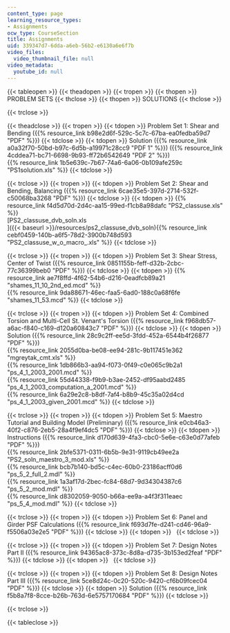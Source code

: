 ```yaml
---
content_type: page
learning_resource_types:
- Assignments
ocw_type: CourseSection
title: Assignments
uid: 339347d7-6dda-a6eb-56b2-e6130a6e6f7b
video_files:
  video_thumbnail_file: null
video_metadata:
  youtube_id: null
---
```


{{< tableopen >}}
{{< theadopen >}}
{{< tropen >}}
{{< thopen >}}
PROBLEM SETS
{{< thclose >}}
{{< thopen >}}
SOLUTIONS
{{< thclose >}}

{{< trclose >}}

{{< theadclose >}}
{{< tropen >}}
{{< tdopen >}}
Problem Set 1: Shear and Bending ({{% resource_link b98e2d6f-529c-5c7c-67ba-ea0fedba59d7 "PDF" %}})
{{< tdclose >}}
{{< tdopen >}}
Solution ({{% resource_link a0a32f70-50bd-b97c-6d5b-a19971c28cc9 "PDF 1" %}}) ({{% resource_link 4cddea71-bc71-6698-9b93-ff72b6542649 "PDF 2" %}})  
{{% resource_link 1b5e639c-7b67-74a6-6a06-0b109afe259c "PS1solution.xls" %}}
{{< tdclose >}}

{{< trclose >}}
{{< tropen >}}
{{< tdopen >}}
Problem Set 2: Shear and Bending, Balancing ({{% resource_link 6cae35e5-397d-2714-532f-c50068ba3268 "PDF" %}})
{{< tdclose >}}
{{< tdopen >}}
{{% resource_link f4d5d70d-2d4c-aa15-99ed-f1cb8a98dafc "PS2\_classuse.xls" %}}  
[PS2\_classuse\_dvb\_soln.xls  
]({{< baseurl >}}/resources/ps2_classuse_dvb_soln){{% resource_link cebf0459-140b-a6f5-78d2-3900b748d593 "PS2\_classuse\_w\_o\_macro\_.xls" %}}
{{< tdclose >}}

{{< trclose >}}
{{< tropen >}}
{{< tdopen >}}
Problem Set 3: Shear Stress, Center of Twist ({{% resource_link 0851155b-feff-d32b-2cbc-77c36399beb0 "PDF" %}})
{{< tdclose >}}
{{< tdopen >}}
{{% resource_link ae7f8ffd-4f62-54b6-d216-0eadfcb89a21 "shames\_11\_10\_2nd\_ed.mcd" %}}  
{{% resource_link 9da88671-46ec-faa5-6ad0-188c0a68f6fe "shames\_11\_53.mcd" %}}
{{< tdclose >}}

{{< trclose >}}
{{< tropen >}}
{{< tdopen >}}
Problem Set 4: Combined Torsion and Multi-Cell St. Venant's Torsion ({{% resource_link f968db57-a6ac-f840-c169-d120a60843c7 "PDF" %}})
{{< tdclose >}}
{{< tdopen >}}
Solution ({{% resource_link 28c9c2ff-ee5d-3fdd-452a-6544b4f26877 "PDF" %}})  
{{% resource_link 2055d0ba-be08-ee94-281c-9b117451e362 "mgreytak\_cmt.xls" %}}  
{{% resource_link 1db866b3-aa94-f073-0f49-c0e065c9b2a1 "ps\_4\_1\_2003\_2001.mcd" %}}  
{{% resource_link 55d44338-f9b9-b3ae-2452-df95aabd2485 "ps\_4\_1\_2003\_computation\_a\_2001.mcd" %}}  
{{% resource_link 6a29e2c8-b8df-7af4-b8b9-45c35a02d4cd "ps\_4\_1\_2003\_given\_2001.mcd" %}}
{{< tdclose >}}

{{< trclose >}}
{{< tropen >}}
{{< tdopen >}}
Problem Set 5: Maestro Tutorial and Building Model (Preliminary) ({{% resource_link e0cb46a3-40f2-c876-2eb5-28a4f9ef4dc5 "PDF" %}})
{{< tdclose >}}
{{< tdopen >}}
Instructions ({{% resource_link d170d639-4fa3-cbc0-5e6e-c63e0d77afeb "PDF" %}})  
{{% resource_link 2bfe5371-0311-6b5b-9e31-9119cb49ee2a "PS2\_soln\_maestro\_3\_mod.xls" %}}  
{{% resource_link bcb7b140-bd5c-c4ec-60b0-23186acff0d6 "ps\_5\_2\_full\_2.mdl" %}}  
{{% resource_link 1a3af17d-2bec-fc84-68d7-9d34304387c6 "ps\_5\_2\_mod.mdl" %}}  
{{% resource_link d8302059-9050-b66a-ee9a-a4f3f311eaec "ps\_5\_4\_mod.mdl" %}}
{{< tdclose >}}

{{< trclose >}}
{{< tropen >}}
{{< tdopen >}}
Problem Set 6: Panel and Girder PSF Calculations ({{% resource_link f693d7fe-d241-cd46-96a9-f5506a03e2e5 "PDF" %}})
{{< tdclose >}}
{{< tdopen >}}
 
{{< tdclose >}}

{{< trclose >}}
{{< tropen >}}
{{< tdopen >}}
Problem Set 7: Design Notes Part II ({{% resource_link 94365ac8-373c-8d8a-d735-3b153ed2feaf "PDF" %}})
{{< tdclose >}}
{{< tdopen >}}
 
{{< tdclose >}}

{{< trclose >}}
{{< tropen >}}
{{< tdopen >}}
Problem Set 8: Design Notes Part III ({{% resource_link 5ce8d24c-0c20-520c-9420-cf6b09fcec04 "PDF" %}})
{{< tdclose >}}
{{< tdopen >}}
Solution ({{% resource_link f5b8a7f8-8cce-b26b-763d-6e5757170684 "PDF" %}})
{{< tdclose >}}

{{< trclose >}}

{{< tableclose >}}
